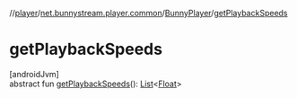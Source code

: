 //[player](../../../index.md)/[net.bunnystream.player.common](../index.md)/[BunnyPlayer](index.md)/[getPlaybackSpeeds](get-playback-speeds.md)

# getPlaybackSpeeds

[androidJvm]\
abstract fun [getPlaybackSpeeds](get-playback-speeds.md)(): [List](https://kotlinlang.org/api/latest/jvm/stdlib/kotlin-stdlib/kotlin.collections/-list/index.html)&lt;[Float](https://kotlinlang.org/api/latest/jvm/stdlib/kotlin-stdlib/kotlin/-float/index.html)&gt;
